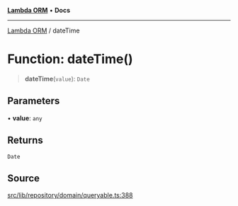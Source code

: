 [**Lambda ORM**](../README.md) • **Docs**

***

[Lambda ORM](../README.md) / dateTime

# Function: dateTime()

> **dateTime**(`value`): `Date`

## Parameters

• **value**: `any`

## Returns

`Date`

## Source

[src/lib/repository/domain/queryable.ts:388](https://github.com/lambda-orm/lambdaorm-base/blob/f5bdfd5d7ef4bf9d8223ee81080c8ed65a6bb693/src/lib/repository/domain/queryable.ts#L388)
